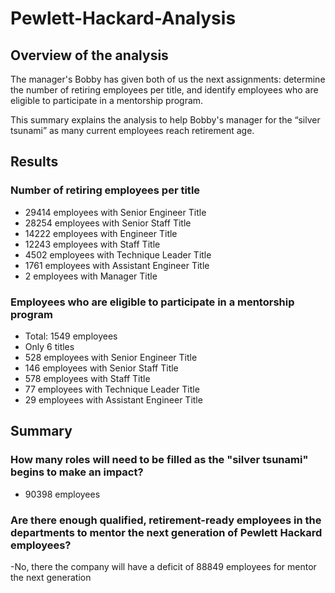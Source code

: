 # Pewlett-Hackard-Analysis
## Overview of the analysis
The manager's Bobby has given both of us the next assignments: determine the number of retiring employees per title, and identify employees who are eligible to participate in a mentorship program.

This summary explains the analysis to help Bobby's manager for the “silver tsunami” as many current employees reach retirement age.

## Results
### Number of retiring employees per title
- 29414 employees with Senior Engineer Title 
- 28254 employees with Senior Staff Title
- 14222 employees with Engineer Title
- 12243 employees with Staff Title
- 4502 employees with Technique Leader Title
- 1761 employees with Assistant Engineer Title
- 2 employees with Manager Title 

### Employees who are eligible to participate in a mentorship program
- Total: 1549 employees 
- Only 6 titles
- 528 employees with Senior Engineer Title 
- 146 employees with Senior Staff Title
- 578 employees with Staff Title
- 77 employees with Technique Leader Title
- 29 employees with Assistant Engineer Title

## Summary
### How many roles will need to be filled as the "silver tsunami" begins to make an impact?
- 90398 employees

### Are there enough qualified, retirement-ready employees in the departments to mentor the next generation of Pewlett Hackard employees?
-No, there the company will have a deficit of 88849 employees for mentor the next generation
